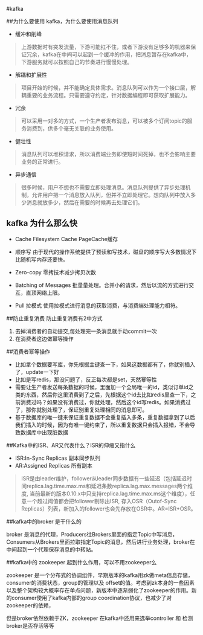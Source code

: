 #kafka

##为什么要使用 kafka，为什么要使用消息队列

* 缓冲和削峰

>上游数据时有突发流量，下游可能扛不住，或者下游没有足够多的机器来保证冗余，kafka在中间可以起到一个缓冲的作用，把消息暂存在kafka中，下游服务就可以按照自己的节奏进行慢慢处理。

* 解耦和扩展性

>项目开始的时候，并不能确定具体需求。消息队列可以作为一个接口层，解耦重要的业务流程。只需要遵守约定，针对数据编程即可获取扩展能力。

* 冗余

> 可以采用一对多的方式，一个生产者发布消息，可以被多个订阅topic的服务消费到，供多个毫无关联的业务使用。

* 健壮性

>消息队列可以堆积请求，所以消费端业务即使短时间死掉，也不会影响主要业务的正常进行。

* 异步通信

>很多时候，用户不想也不需要立即处理消息。消息队列提供了异步处理机制，允许用户把一个消息放入队列，但并不立即处理它。想向队列中放入多少消息就放多少，然后在需要的时候再去处理它们。

## kafka 为什么那么快

* Cache Filesystem Cache PageCache缓存

* 顺序写 由于现代的操作系统提供了预读和写技术，磁盘的顺序写大多数情况下比随机写内存还要快。

* Zero-copy 零拷技术减少拷贝次数

* Batching of Messages 批量量处理。合并小的请求，然后以流的方式进行交互，直顶网络上限。

* Pull 拉模式 使用拉模式进行消息的获取消费，与消费端处理能力相符。


##防止重复消费
防止重复消费有2中方式

1. 去掉消费者的自动提交,每处理完一条消息就手动commit一次
2. 在消费者这边做幂等操作

##消费者幂等操作
* 比如拿个数据要写库，你先根据主键查一下，如果这数据都有了，你就别插入了，update一下好
* 比如是写redis，那没问题了，反正每次都是set，天然幂等性
* 需要让生产者发送每条数据的时候，里面加一个全局唯一的id，类似订单id之类的东西，然后你这里消费到了之后，先根据这个id去比如redis里查一下，之前消费过吗？如果没有消费过，你就处理，然后这个id写redis。如果消费过了，那你就别处理了，保证别重复处理相同的消息即可。
* 基于数据库的唯一键来保证重复数据不会重复插入多条，重复数据拿到了以后我们插入的时候，因为有唯一键约束了，所以重复数据只会插入报错，不会导致数据库中出现脏数据


##Kafka中的ISR、AR又代表什么？ISR的伸缩又指什么

* ISR:In-Sync Replicas 副本同步队列
* AR:Assigned Replicas 所有副本

>ISR是由leader维护，follower从leader同步数据有一些延迟（包括延迟时间replica.lag.time.max.ms和延迟条数replica.lag.max.messages两个维度, 当前最新的版本0.10.x中只支持replica.lag.time.max.ms这个维度），任意一个超过阈值都会把follower剔除出ISR, 存入OSR（Outof-Sync Replicas）列表，新加入的follower也会先存放在OSR中。AR=ISR+OSR。


##kafka中的broker 是干什么的

broker 是消息的代理，Producers往Brokers里面的指定Topic中写消息，Consumers从Brokers里面拉取指定Topic的消息，然后进行业务处理，broker在中间起到一个代理保存消息的中转站。

##kafka中的 zookeeper 起到什么作用，可以不用zookeeper么

zookeeper 是一个分布式的协调组件，早期版本的kafka用zk做meta信息存储，consumer的消费状态，group的管理以及 offset的值。考虑到zk本身的一些因素以及整个架构较大概率存在单点问题，新版本中逐渐弱化了zookeeper的作用。新的consumer使用了kafka内部的group coordination协议，也减少了对zookeeper的依赖，

但是broker依然依赖于ZK，zookeeper 在kafka中还用来选举controller 和 检测broker是否存活等等


